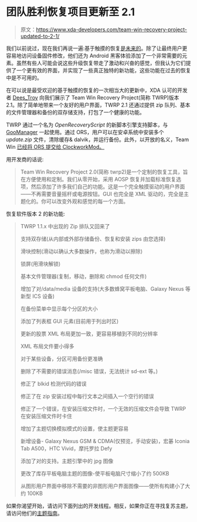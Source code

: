 # 团队胜利恢复项目更新至 2.1

> 原文：<https://www.xda-developers.com/team-win-recovery-project-updated-to-2-1/>

我们以前说过，现在我们再说一遍:基于触摸的恢复[是未来的](http://www.xda-developers.com/android/ext4-touch-recovery-for-the-gsm-evo-3d/)。除了让最终用户更容易地访问设备固件修改，他们还为 Android 黑客体验添加了一个非常需要的元素。虽然有些人可能会说这些升级恢复带走了激动和兴奋的感觉，但我认为它们提供了一个更有效的界面，并实现了一些真正独特的新功能，这些功能在过去的恢复中是不可用的。

在可以说是最受欢迎的基于触摸的恢复的一次相当大的更新中，XDA 认可的开发者 [Dees_Troy](http://forum.xda-developers.com/member.php?u=912474) 向我们展示了 Team Win Recovery Project(简称 TWRP)版本 2.1。除了简单地带来一个友好的用户界面，TWRP 2.1 还通过提供 zip 队列、基本的文件管理器和备份的双存储支持，打包了一个健康的功能。

TWRP 通过一个名为 *OpenRecoveryScript* 的新脚本引擎支持脚本，与 [GooManager](https://play.google.com/store/apps/details?id=com.s0up.goomanager) 一起使用。通过 ORS，用户可以在安卓系统中安装多个 *update.zip* 文件，清除缓存& dalvik，并运行备份。此外，以开放的名义，Team Win [已经将 ORS 提交给 ClockworkMod。](http://review.cyanogenmod.com/#change,14650)

用开发商的话说:

> Team Win Recovery Project 2.0(简称 twrp2)是一个定制的恢复工具，旨在方便使用和定制。我们从零开始，采用 AOSP 恢复并加载标准恢复选项，然后添加了许多我们自己的功能。这是一个完全触摸驱动的用户界面——不再需要音量摇杆或电源按钮。GUI 也完全是 XML 驱动的，完全是主题化的。你可以改变外观和感觉的每一个方面。

恢复软件版本 2 的新功能:

> TWRP 1.1.x 中出现的 Zip 排队又回来了
> 
> 支持双存储(从内部或外部存储备份、恢复和安装 zips 由您选择)
> 
> 滑块控制(滑动以确认大多数操作，也称为滑动以擦除)
> 
> 锁屏(用滑块解锁)
> 
> 基本文件管理器(复制，移动，删除和 chmod 任何文件)
> 
> 增加了对/data/media 设备的支持(大多数蜂窝平板电脑、Galaxy Nexus 等新型 ICS 设备)
> 
> 在备份菜单中显示每个分区的大小
> 
> 添加了列表框 GUI 元素(目前用于列出时区)
> 
> 更新的股票 XML 布局更加一致，更容易移植到不同的分辨率
> 
> XML 布局文件要小得多
> 
> 对于某些设备，分区可用备份更准确
> 
> 删除了不需要的错误消息(/misc 错误，无法统计 sd-ext 等。)
> 
> 修正了 blkid 检测代码的错误
> 
> 修正了在 zip 安装过程中每行文本之间插入一个空行的错误
> 
> 修正了一个错误，在安装压缩文件时，一个无效的压缩文件会导致 TWRP 在安装压缩文件时卡住
> 
> 增加了主题切换模拟模式的设置，使主题更容易
> 
> 新增设备- Galaxy Nexus GSM & CDMA(仅预览，手动安装)，宏碁 Iconia Tab A500，HTC Vivid，摩托罗拉 Defy
> 
> 添加了对的支持。主题引擎中的 jpg 图像
> 
> 更改了库存平板电脑主题的图像-使平板电脑尺寸缩小了约 500KB
> 
> 从图形用户界面中移除不需要的非图形用户界面图像——使所有构建小了大约 100KB

如果你渴望开始，请访问下面列出的开发线程。相反，如果你正在寻找复苏主题，请访问他们的[主题指南](http://www.teamw.in/project/twrp2themers)。